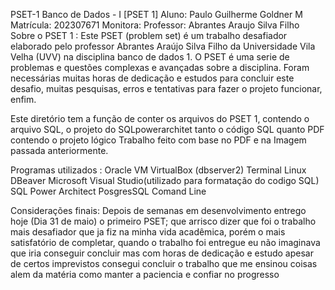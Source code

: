 PSET-1
Banco de Dados - I [PSET 1] Aluno: Paulo Guilherme Goldner M Matrícula: 202307671 Monitora: Professor: Abrantes Araujo Silva Filho Sobre o PSET 1 : Este PSET (problem set) é um trabalho desafiador elaborado pelo professor Abrantes Araújo Silva Filho da Universidade Vila Velha (UVV) na disciplina banco de dados 1. O PSET é uma serie de problemas e questões complexas e avançadas sobre a disciplina. Foram necessárias muitas horas de dedicação e estudos para concluir este desafio, muitas pesquisas, erros e tentativas para fazer o projeto funcionar, enfim.

Este diretório tem a função de conter os arquivos do PSET 1, contendo o arquivo SQL, o projeto do SQLpowerarchitet tanto o código SQL quanto PDF contendo o projeto lógico Trabalho feito com base no PDF e na Imagem passada anteriormente.

Programas utilizados : Oracle VM VirtualBox (dbserver2) Terminal Linux DBeaver Microsoft Visual Studio(utilizado para formatação do codigo SQL) SQL Power Architect PosgresSQL Comand Line

Considerações finais: Depois de semanas em desenvolvimento entrego hoje (Dia 31 de maio) o primeiro PSET; que arrisco dizer que foi o trabalho mais desafiador que ja fiz na minha vida acadêmica, porém o mais satisfatório de completar, quando o trabalho foi entregue eu não imaginava que iria conseguir concluir mas com horas de dedicação e estudo apesar de certos imprevistos consegui concluir o trabalho que me ensinou coisas alem da matéria como manter a paciencia e confiar no progresso 
